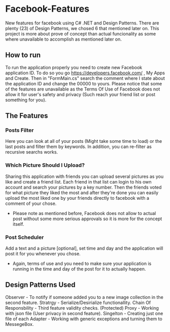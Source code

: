 # Facebook-Features
New features for facebook using C# .NET and Design Patterns.
There are plenty (23) of Design Patterns, we chosed 6 that mentioned later on. This project is more about prove of concept than actual funcionality as some where unavailable to accomplish as mentioned later on.

## How to run
To run the application properly you need to create new Facebook application ID. 
To do so you go https://developers.facebook.com/ , My Apps and Create. Then in "FormMain.cs" search the comment where I state about the application ID and change the 00000 to yours.
Please notice that some of the features are unavailable as the Terms Of Use of Facebook does not allow it for user's safety and privacy (Such reach your friend list or post something for you).

## The Features
### Posts Filter
Here you can look at all of your posts (Might take some time to load) or the last <NUMBER OF YOUR CHOSE> posts and filter them by keywords. In addition, you can re-filter as recursive searchs works.

### Which Picture Should I Upload?
Sharing this application with friends you can upload several pictures as you like and create a friend list. Each friend in that list can login to his own account and search your pictures by a key number. Then the friends voted for what picture they liked the most and after they're done you can easily upload the most liked one by your friends directly to facebook with a comment of your chose.
* Please note as mentioned before, Facebook does not allow to actual post without some more serious approvals so it is more for the concept itself.

### Post Scheduler
Add a text and a picture [optional], set time and day and the application will post it for you whenever you chose.
* Again, terms of use and you need to make sure your application is running in the time and day of the post for it to actually happen.

## Design Patterns Used
Observer - To notify if someone added you to a new image collection in the second feature.
Stratrgy - Serialize/Desirialize functionallity.
Chain Of Responsbility - Third feature validity checks.
(Protected) Proxy - Working with json file (User privacy in second feature).
Singelton - Creating just one file of each
Adapter - Working with generic exceptions and turning them to MessegeBox.
